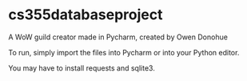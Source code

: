 # cs355databaseproject
A WoW guild creator made in Pycharm, created by Owen Donohue

To run, simply import the files into Pycharm or into your Python editor.

You may have to install requests and sqlite3. 
